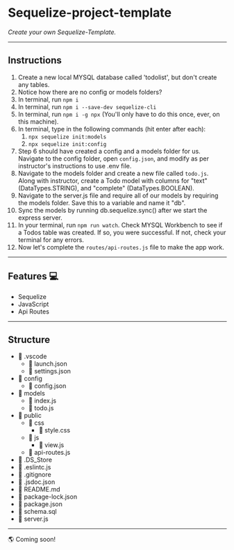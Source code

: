 # Sequelize-project-template

_Create your own Sequelize-Template._

--------------------------------------------------------------------------------------------------------------------------------------
## Instructions

  1) Create a new local MYSQL database called 'todolist', but don't create any tables.
  2) Notice how there are no config or models folders?
  3) In terminal, run `npm i`
  4) In terminal, run `npm i --save-dev sequelize-cli` 
  5) In terminal, run `npm i -g npx`  (You'll only have to do this once, ever, on this machine).
  6) In terminal, type in the following commands (hit enter after each): 
     1) `npx sequelize init:models`
     2) `npx sequelize init:config`
  7) Step 6 should have created a config and a models folder for us. Navigate to the config folder, open `config.json`, and modify as per        instructor's instructions to use .env file.
  8) Navigate to the models folder and create a new file called `todo.js`. Along with instructor, create a Todo model with columns for          "text" (DataTypes.STRING), and "complete" (DataTypes.BOOLEAN).
  9) Navigate to the server.js file and require all of our models by requiring the models folder. Save this to a variable and name it "db".
  10) Sync the models by running db.sequelize.sync() after we start the express server.
  11) In your terminal, run `npm run watch`. Check MYSQL Workbench to see if a Todos table was created.  If so, you were successful. If           not, check your terminal for any errors.
  12)  Now let's complete the `routes/api-routes.js` file to make the app work.
-------------------------------------------------------------------------------------------------------------------------------------
## Features :computer:

 - Sequelize
 - JavaScript
 - Api Routes
---------------------------------------------------------------------------------------------------------------------------------------
## Structure 

- :file_folder: .vscode
  - :page_facing_up: launch.json
  - :page_facing_up: settings.json
- :file_folder: config
  - :page_facing_up: config.json
- :file_folder: models
  - :page_facing_up: index.js
  - :page_facing_up: todo.js
- :file_folder: public
  - :file_folder: css
    - :page_facing_up: style.css
  - :file_folder: js
    - :page_facing_up: view.js
  - :page_facing_up: api-routes.js
- :page_facing_up: .DS_Store
- :page_facing_up: .eslintc.js
- :page_facing_up: .gitignore
- :page_facing_up: .jsdoc.json
- :page_facing_up: README.md
- :page_facing_up: package-lock.json
- :page_facing_up: package.json
- :page_facing_up: schema.sql
- :page_facing_up: server.js
--------------------------------------------------------------------------------------------------------------------------------
:earth_americas: Coming soon!
